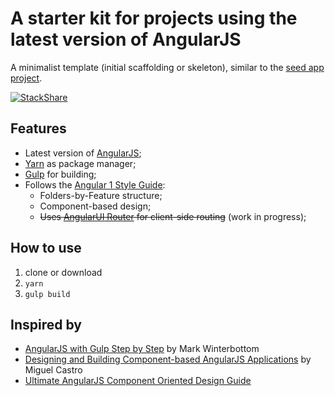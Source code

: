 # A starter kit for projects using the latest version of AngularJS

A minimalist template (initial scaffolding or skeleton), similar to the [seed app project](https://github.com/angular/angular-seed).

[![StackShare](https://img.shields.io/badge/tech-stack-0690fa.svg?style=flat)](https://stackshare.io/lackovic/angularjs-starter-kit)

## Features

* Latest version of [AngularJS](https://angularjs.org);
* [Yarn](https://yarnpkg.com/lang/en/) as package manager;
* [Gulp](https://gulpjs.com) for building;
* Follows the [Angular 1 Style Guide](https://github.com/johnpapa/angular-styleguide/tree/master/a1):
  * Folders-by-Feature structure;
  * Component-based design;
  * ~~Uses [AngularUI Router](http://angular-ui.github.io/ui-router/) for client-side routing~~ (work in progress);

## How to use

1. clone or download
2. `yarn`
3. `gulp build`

## Inspired by

* [AngularJS with Gulp Step by Step](https://youtu.be/p9ZngMW80-k) by Mark Winterbottom
* [Designing and Building Component-based AngularJS Applications](https://app.pluralsight.com/library/courses/component-based-angularjs-applications) by Miguel Castro
* [Ultimate AngularJS Component Oriented Design Guide](http://gautierdelorme.com/2016/04/20/ultimate-angularjs-component-oriented-design-guide.html)
